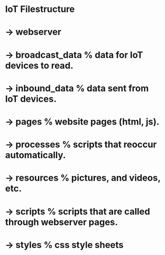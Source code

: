# IoT Filestructure
# -> webserver
#      	-> broadcast_data		% data for IoT devices to read.
#		-> inbound_data			% data sent from IoT devices.
#		-> pages				% website pages (html, js).
#		-> processes			% scripts that reoccur automatically.
#		-> resources			% pictures, and videos, etc.
#		-> scripts				% scripts that are called through webserver pages.
#		-> styles				% css style sheets
